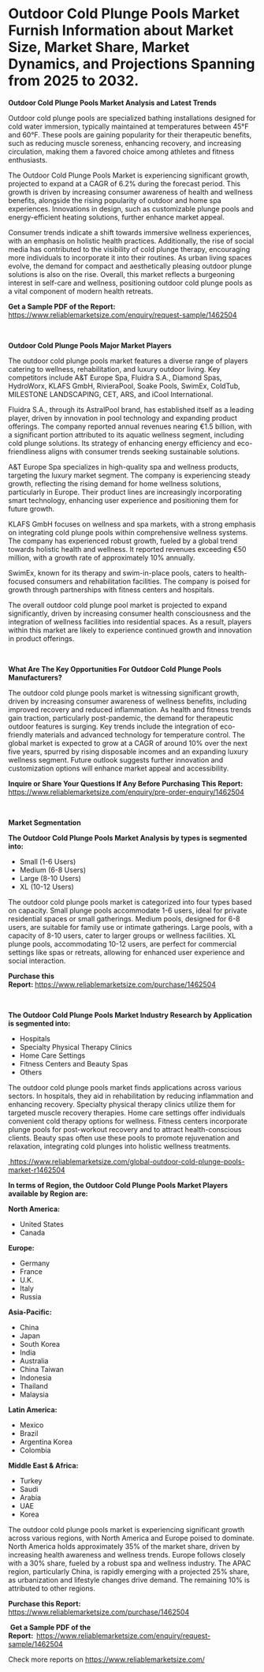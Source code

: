 <p><h1>Outdoor Cold Plunge Pools Market Furnish Information about Market Size, Market Share, Market Dynamics, and Projections Spanning from 2025 to 2032.</h1></p><p><strong>Outdoor Cold Plunge Pools Market Analysis and Latest Trends</strong></p>
<p><p>Outdoor cold plunge pools are specialized bathing installations designed for cold water immersion, typically maintained at temperatures between 45°F and 60°F. These pools are gaining popularity for their therapeutic benefits, such as reducing muscle soreness, enhancing recovery, and increasing circulation, making them a favored choice among athletes and fitness enthusiasts.</p><p>The Outdoor Cold Plunge Pools Market is experiencing significant growth, projected to expand at a CAGR of 6.2% during the forecast period. This growth is driven by increasing consumer awareness of health and wellness benefits, alongside the rising popularity of outdoor and home spa experiences. Innovations in design, such as customizable plunge pools and energy-efficient heating solutions, further enhance market appeal.</p><p>Consumer trends indicate a shift towards immersive wellness experiences, with an emphasis on holistic health practices. Additionally, the rise of social media has contributed to the visibility of cold plunge therapy, encouraging more individuals to incorporate it into their routines. As urban living spaces evolve, the demand for compact and aesthetically pleasing outdoor plunge solutions is also on the rise. Overall, this market reflects a burgeoning interest in self-care and wellness, positioning outdoor cold plunge pools as a vital component of modern health retreats.</p></p>
<p><strong>Get a Sample PDF of the Report:&nbsp;</strong> <a href="https://www.reliablemarketsize.com/enquiry/request-sample/1462504?utm_campaign=2739&utm_medium=2&utm_source=Github&utm_content=ia&utm_term=05032025&utm_id=outdoor-cold-plunge-pools">https://www.reliablemarketsize.com/enquiry/request-sample/1462504</a></p>
<p>&nbsp;</p>
<p><strong>Outdoor Cold Plunge Pools Major Market Players</strong></p>
<p><p>The outdoor cold plunge pools market features a diverse range of players catering to wellness, rehabilitation, and luxury outdoor living. Key competitors include A&T Europe Spa, Fluidra S.A., Diamond Spas, HydroWorx, KLAFS GmbH, RivieraPool, Soake Pools, SwimEx, ColdTub, MILESTONE LANDSCAPING, CET, ARS, and iCool International.</p><p>Fluidra S.A., through its AstralPool brand, has established itself as a leading player, driven by innovation in pool technology and expanding product offerings. The company reported annual revenues nearing €1.5 billion, with a significant portion attributed to its aquatic wellness segment, including cold plunge solutions. Its strategy of enhancing energy efficiency and eco-friendliness aligns with consumer trends seeking sustainable solutions.</p><p>A&T Europe Spa specializes in high-quality spa and wellness products, targeting the luxury market segment. The company is experiencing steady growth, reflecting the rising demand for home wellness solutions, particularly in Europe. Their product lines are increasingly incorporating smart technology, enhancing user experience and positioning them for future growth.</p><p>KLAFS GmbH focuses on wellness and spa markets, with a strong emphasis on integrating cold plunge pools within comprehensive wellness systems. The company has experienced robust growth, fueled by a global trend towards holistic health and wellness. It reported revenues exceeding €50 million, with a growth rate of approximately 10% annually.</p><p>SwimEx, known for its therapy and swim-in-place pools, caters to health-focused consumers and rehabilitation facilities. The company is poised for growth through partnerships with fitness centers and hospitals.</p><p>The overall outdoor cold plunge pool market is projected to expand significantly, driven by increasing consumer health consciousness and the integration of wellness facilities into residential spaces. As a result, players within this market are likely to experience continued growth and innovation in product offerings.</p></p>
<p>&nbsp;</p>
<p><strong>What Are The Key Opportunities For Outdoor Cold Plunge Pools Manufacturers?</strong></p>
<p><p>The outdoor cold plunge pools market is witnessing significant growth, driven by increasing consumer awareness of wellness benefits, including improved recovery and reduced inflammation. As health and fitness trends gain traction, particularly post-pandemic, the demand for therapeutic outdoor features is surging. Key trends include the integration of eco-friendly materials and advanced technology for temperature control. The global market is expected to grow at a CAGR of around 10% over the next five years, spurred by rising disposable incomes and an expanding luxury wellness segment. Future outlook suggests further innovation and customization options will enhance market appeal and accessibility.</p></p>
<p><strong>Inquire or Share Your Questions If Any Before Purchasing This Report:</strong> <a href="https://www.reliablemarketsize.com/enquiry/pre-order-enquiry/1462504?utm_campaign=2739&utm_medium=2&utm_source=Github&utm_content=ia&utm_term=05032025&utm_id=outdoor-cold-plunge-pools">https://www.reliablemarketsize.com/enquiry/pre-order-enquiry/1462504</a></p>
<p>&nbsp;</p>
<p><strong>Market Segmentation</strong></p>
<p><strong>The Outdoor Cold Plunge Pools Market Analysis by types is segmented into:</strong></p>
<p><ul><li>Small (1-6 Users)</li><li>Medium (6-8 Users)</li><li>Large (8-10 Users)</li><li>XL (10-12 Users)</li></ul></p>
<p><p>The outdoor cold plunge pools market is categorized into four types based on capacity. Small plunge pools accommodate 1-6 users, ideal for private residential spaces or small gatherings. Medium pools, designed for 6-8 users, are suitable for family use or intimate gatherings. Large pools, with a capacity of 8-10 users, cater to larger groups or wellness facilities. XL plunge pools, accommodating 10-12 users, are perfect for commercial settings like spas or retreats, allowing for enhanced user experience and social interaction.</p></p>
<p><strong>Purchase this Report:&nbsp;</strong><a href="https://www.reliablemarketsize.com/purchase/1462504?utm_campaign=2739&utm_medium=2&utm_source=Github&utm_content=ia&utm_term=05032025&utm_id=outdoor-cold-plunge-pools">https://www.reliablemarketsize.com/purchase/1462504</a></p>
<p>&nbsp;</p>
<p><strong>The Outdoor Cold Plunge Pools Market Industry Research by Application is segmented into:</strong></p>
<p><ul><li>Hospitals</li><li>Specialty Physical Therapy Clinics</li><li>Home Care Settings</li><li>Fitness Centers and Beauty Spas</li><li>Others</li></ul></p>
<p><p>The outdoor cold plunge pools market finds applications across various sectors. In hospitals, they aid in rehabilitation by reducing inflammation and enhancing recovery. Specialty physical therapy clinics utilize them for targeted muscle recovery therapies. Home care settings offer individuals convenient cold therapy options for wellness. Fitness centers incorporate plunge pools for post-workout recovery and to attract health-conscious clients. Beauty spas often use these pools to promote rejuvenation and relaxation, integrating cold plunges into holistic wellness treatments.</p></p>
<p><a href="https://www.reliablemarketsize.com/global-outdoor-cold-plunge-pools-market-r1462504?utm_campaign=2739&utm_medium=2&utm_source=Github&utm_content=ia&utm_term=05032025&utm_id=outdoor-cold-plunge-pools">&nbsp;https://www.reliablemarketsize.com/global-outdoor-cold-plunge-pools-market-r1462504</a></p>
<p><strong>In terms of Region, the Outdoor Cold Plunge Pools Market Players available by Region are:</strong></p>
<p>
    <p> <strong> North America: </strong>
        <ul>
            <li>United States</li>
            <li>Canada</li>
        </ul>
        </p> 
    <p> <strong> Europe: </strong>
        <ul>
            <li>Germany</li>
            <li>France</li>
            <li>U.K.</li>
            <li>Italy</li>
            <li>Russia</li>
        </ul>
        </p> 
    <p> <strong> Asia-Pacific: </strong>
        <ul>
            <li>China</li>
            <li>Japan</li>
            <li>South Korea</li>
            <li>India</li>
            <li>Australia</li>
            <li>China Taiwan</li>
            <li>Indonesia</li>
            <li>Thailand</li>
            <li>Malaysia</li>
        </ul>
        </p> 
    <p> <strong> Latin America: </strong>
        <ul>
            <li>Mexico</li>
            <li>Brazil</li>
            <li>Argentina Korea</li>
            <li>Colombia</li>
        </ul>
        </p> 
    <p> <strong> Middle East & Africa: </strong>
        <ul>
            <li>Turkey</li>
            <li>Saudi</li>
            <li>Arabia</li>
            <li>UAE</li>
            <li>Korea</li>
        </ul>
    </p>
    </p>
<p><p>The outdoor cold plunge pools market is experiencing significant growth across various regions, with North America and Europe poised to dominate. North America holds approximately 35% of the market share, driven by increasing health awareness and wellness trends. Europe follows closely with a 30% share, fueled by a robust spa and wellness industry. The APAC region, particularly China, is rapidly emerging with a projected 25% share, as urbanization and lifestyle changes drive demand. The remaining 10% is attributed to other regions.</p></p>
<p><strong>Purchase this Report: </strong><a href="https://www.reliablemarketsize.com/purchase/1462504?utm_campaign=2739&utm_medium=2&utm_source=Github&utm_content=ia&utm_term=05032025&utm_id=outdoor-cold-plunge-pools">https://www.reliablemarketsize.com/purchase/1462504</a></p>
<p>&nbsp;<strong>Get a Sample PDF of the Report:&nbsp;&nbsp;</strong><a href="https://www.reliablemarketsize.com/enquiry/request-sample/1462504?utm_campaign=2739&utm_medium=2&utm_source=Github&utm_content=ia&utm_term=05032025&utm_id=outdoor-cold-plunge-pools">https://www.reliablemarketsize.com/enquiry/request-sample/1462504</a></p>
<p><strong></strong></p>
<p>Check more reports on <a href="https://www.reliablemarketsize.com/?utm_campaign=2739&utm_medium=2&utm_source=Github&utm_content=ia&utm_term=05032025&utm_id=outdoor-cold-plunge-pools">https://www.reliablemarketsize.com/</a></p>